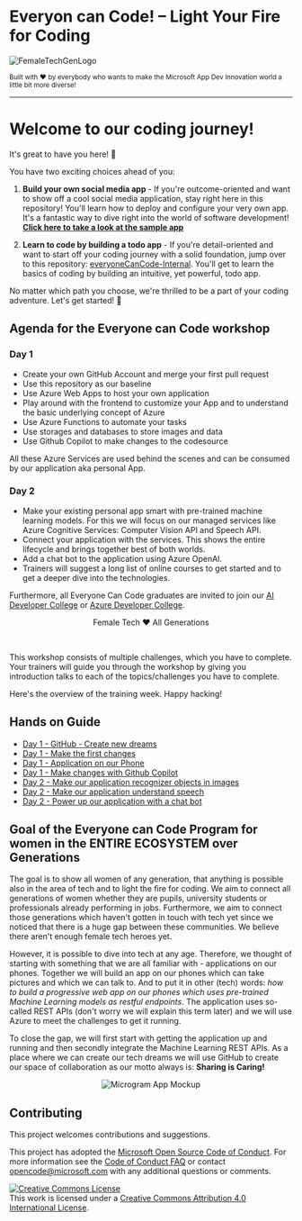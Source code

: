 # Everyon can Code! – Light Your Fire for Coding

![FemaleTechGenLogo](./img/BannerEveryoneCanCode.png)

  <p>
    <sub>Built with ❤ by everybody who wants to make the Microsoft App Dev Innovation world a little bit more diverse! </sub>
  </p>

</div>

<hr>

# Welcome to our coding journey!

It's great to have you here! 🎉

You have two exciting choices ahead of you:

1. **Build your own social media app** - If you're outcome-oriented and want to show off a cool social media application, stay right here in this repository! You'll learn how to deploy and configure your very own app. It's a fantastic way to dive right into the world of software development! **[Click here to take a look at the sample app](https://microsoft.github.io/everyonecancode/)**

3. **Learn to code by building a todo app** - If you're detail-oriented and want to start off your coding journey with a solid foundation, jump over to this repository: [everyoneCanCode-Internal](https://github.com/microsoft/everyoneCanCode-Internal). You'll get to learn the basics of coding by building an intuitive, yet powerful, todo app.

No matter which path you choose, we're thrilled to be a part of your coding adventure. Let's get started! 🚀

## Agenda for the Everyone can Code workshop

### Day 1
- Create your own GitHub Account and merge your first pull request
- Use this repository as our baseline
- Use Azure Web Apps to host your own application
- Play around with the frontend to customize your App and to understand the basic underlying concept of Azure
- Use Azure Functions to automate your tasks
- Use storages and databases to store images and data
- Use Github Copilot to make changes to the codesource

All these Azure Services are used behind the scenes and can be consumed by our application aka personal App.

### Day 2
- Make your existing personal app smart with pre-trained machine learning models. For this we will focus on our managed services like Azure Cognitive Services: Computer Vision API and Speech API.
- Connect your application with the services. This shows the entire lifecycle and brings together best of both worlds.
- Add a chat bot to the application using Azure OpenAI.
- Trainers will suggest a long list of online courses to get started and to get a deeper dive into the technologies.

Furthermore, all Everyone Can Code graduates are invited to join our [AI Developer College](https://github.com/azuredevcollege/aidevcollege) or
[Azure Developer College](https://github.com/azuredevcollege/trainingdays).

<div align="center">
  <p> Female Tech ❤︎ All Generations</p>
</div>

<br>

This workshop consists of multiple challenges, which you have to complete. Your trainers will guide you through the workshop by giving you introduction talks to each of the topics/challenges you have to complete.

Here's the overview of the training week. Happy hacking!

## Hands on Guide

- [Day 1 - GitHub - Create new dreams](instructions/day1/GitHub/README.md)
- [Day 1 - Make the first changes](instructions/day1/ApplicationPart1/README.md)
- [Day 1 - Application on our Phone ](instructions/day1/ApplicationPart2/README.md)
- [Day 1 - Make changes with Github Copilot](instructions/day1/ApplicationPart3/README.md)
- [Day 2 - Make our application recognizer objects in images](instructions/day2/Vision/README.md)
- [Day 2 - Make our application understand speech](instructions/day2/Speech/README.md)
- [Day 2 - Power up our application with a chat bot](instructions/day2/Chat/README.md)
## Goal of the Everyone can Code Program for women in the ENTIRE ECOSYSTEM over Generations

The goal is to show all women of any generation, that anything is possible also in the area of tech and to light the fire for coding. We aim to connect all generations of women whether they are pupils, university students or professionals already performing in jobs. Furthermore, we aim to connect those generations which haven't gotten in touch with tech yet since we noticed that there is a huge gap between these communities. We believe there aren't enough female tech heroes yet.

However, it is possible to dive into tech at any age. Therefore, we thought of starting with something that we are all familiar with - applications on our phones. Together we will build an app on our phones which can take pictures and which we can talk to. And to put it in other (tech) words: _how to build a progressive web app on our phones which uses pre-trained Machine Learning models as restful endpoints_. The application uses so-called REST APIs (don't worry we will explain this term later) and we will use Azure to meet the challenges to get it running.

To close the gap, we will first start with getting the application up and running and then secondly integrate the Machine Learning REST APIs. As a place where we can create our tech dreams we will use GitHub to create our space of collaboration as our motto always is: **Sharing is Caring!**

<div align="center">
  <p></p>
  <img src="./img/microgram-mock.png" alt="Microgram App Mockup" />
</div>

## Contributing

This project welcomes contributions and suggestions.

This project has adopted the [Microsoft Open Source Code of Conduct](https://opensource.microsoft.com/codeofconduct/).
For more information see the [Code of Conduct FAQ](https://opensource.microsoft.com/codeofconduct/faq/) or
contact [opencode@microsoft.com](mailto:opencode@microsoft.com) with any additional questions or comments.

[![Creative Commons License](https://i.creativecommons.org/l/by/4.0/88x31.png)](http://creativecommons.org/licenses/by/4.0/)  
This work is licensed under a [Creative Commons Attribution 4.0 International License](http://creativecommons.org/licenses/by/4.0/).
